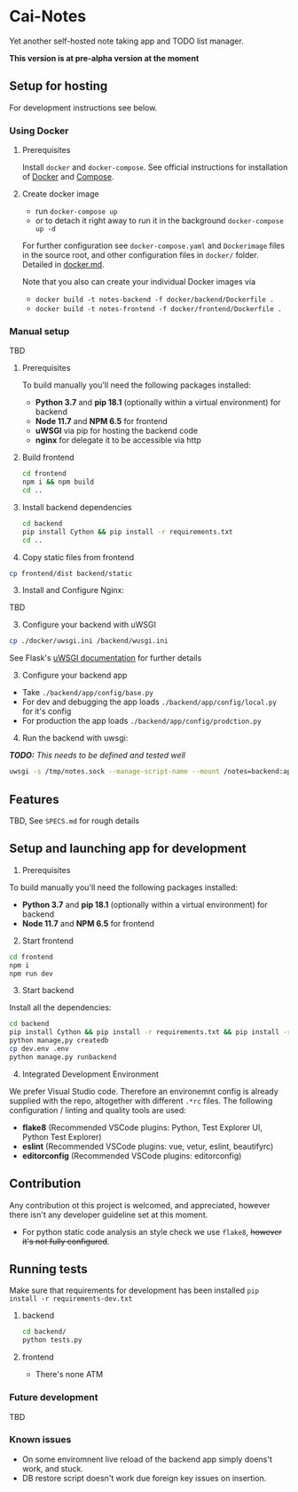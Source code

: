 # Cai-Notes

Yet another self-hosted note taking app and TODO list manager.

**This version is at pre-alpha version at the moment**

## Setup for hosting

For development instructions see below.

### Using Docker

1. Prerequisites

    Install `docker` and `docker-compose`.
    See official instructions for installation of
    [Docker](https://www.docker.com/get-started) and
    [Compose](https://docs.docker.com/compose/install/).

2. Create docker image

    - run `docker-compose up`
    - or to detach it right away to run it in the background `docker-compose up -d`

    For further configuration see `docker-compose.yaml` and
    `Dockerimage` files in the source root, and other configuration
    files in `docker/` folder. Detailed in [docker.md](docker.md).

    Note that you also can create your individual Docker images via

    - `docker build -t notes-backend -f docker/backend/Dockerfile .`
    - `docker build -t notes-frontend -f docker/frontend/Dockerfile .`


### Manual setup

  TBD



1. Prerequisites

    To build manually you'll need the following packages installed:

    - **Python 3.7** and **pip 18.1** (optionally within a virtual environment) for backend
    - **Node 11.7** and **NPM 6.5** for frontend
    - **uWSGI** via pip for hosting the backend code
    - **nginx** for delegate it to be accessible via http

1. Build frontend

    ```bash
    cd frontend
    npm i && npm build
    cd ..
    ```

2. Install backend dependencies

    ```bash
    cd backend
    pip install Cython && pip install -r requirements.txt
    cd ..
    ```

3. Copy static files from frontend

  ```bash
  cp frontend/dist backend/static
  ```

3. Install and Configure Nginx:

  TBD

3. Configure your backend with uWSGI

  ```bash
  cp ./docker/uwsgi.ini /backend/wusgi.ini
```

See Flask's [uWSGI documentation](http://flask.pocoo.org/docs/1.0/deploying/uwsgi/) for further details

3. Configure your backend app

  - Take `./backend/app/config/base.py`
  - For dev and debugging the app loads `./backend/app/config/local.py` for it's config
  - For production the app loads `./backend/app/config/prodction.py`

4. Run the backend with uwsgi:

  ***TODO:*** *This needs to be defined and tested well*

  ```bash
  uwsgi -s /tmp/notes.sock --manage-script-name --mount /notes=backend:app
  ```

## Features

TBD, See `SPECS.md` for rough details


## Setup and launching app for development

1. Prerequisites

  To build manually you'll need the following packages installed:

  - **Python 3.7** and **pip 18.1** (optionally within a virtual environment) for backend
  - **Node 11.7** and **NPM 6.5** for frontend

2. Start frontend

  ```bash
  cd frontend
  npm i
  npm run dev
  ```

3. Start backend

  Install all the dependencies:

  ```bash
  cd backend
  pip install Cython && pip install -r requirements.txt && pip install -r requirements-dev.txt
  python manage,py createdb
  cp dev.env .env
  python manage.py runbackend
  ```

4. Integrated Development Environment

  We prefer Visual Studio code. Therefore an environemnt config is already supplied with the repo, altogether with different `.*rc` files. The following configuration / linting and quality tools are used:

  - **flake8** (Recommended VSCode plugins: Python, Test Explorer UI, Python Test Explorer)
  - **eslint** (Recommended VSCode plugins: vue, vetur, eslint, beautifyrc)
  - **editorconfig** (Recommended VSCode plugins: editorconfig)

## Contribution

Any contribution ot this project is welcomed, and appreciated, however
there isn't any developer guideline set at this moment.

- For python static code analysis an style check we use `flake8`, ~~however it's not fully configured~~.

## Running tests

Make sure that requirements for development has been installed `pip install -r requirements-dev.txt`

1. backend

    ```bash
    cd backend/
    python tests.py
    ```

2. frontend
    - There's none ATM

### Future development

TBD

### Known issues

- On some enviromnent live reload of the backend app simply doens't work, and stuck.
- DB restore script doesn't work due foreign key issues on insertion.
